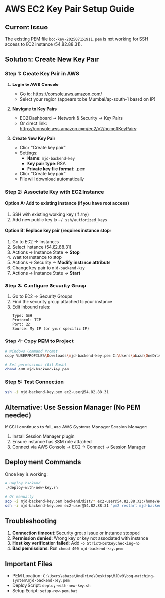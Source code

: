 # AWS EC2 Key Pair Setup Guide

## Current Issue
The existing PEM file `boq-key-202507161911.pem` is not working for SSH access to EC2 instance (54.82.88.31).

## Solution: Create New Key Pair

### Step 1: Create Key Pair in AWS
1. **Login to AWS Console**
   - Go to: https://console.aws.amazon.com/
   - Select your region (appears to be Mumbai/ap-south-1 based on IP)

2. **Navigate to Key Pairs**
   - EC2 Dashboard → Network & Security → Key Pairs
   - Or direct link: https://console.aws.amazon.com/ec2/v2/home#KeyPairs:

3. **Create New Key Pair**
   - Click "Create key pair"
   - Settings:
     - **Name**: `mjd-backend-key`
     - **Key pair type**: RSA
     - **Private key file format**: .pem
   - Click "Create key pair"
   - File will download automatically

### Step 2: Associate Key with EC2 Instance

#### Option A: Add to existing instance (if you have root access)
1. SSH with existing working key (if any)
2. Add new public key to `~/.ssh/authorized_keys`

#### Option B: Replace key pair (requires instance stop)
1. Go to EC2 → Instances
2. Select instance (54.82.88.31)
3. Actions → Instance State → **Stop**
4. Wait for instance to stop
5. Actions → Security → **Modify instance attribute**
6. Change key pair to `mjd-backend-key`
7. Actions → Instance State → **Start**

### Step 3: Configure Security Group
1. Go to EC2 → Security Groups
2. Find the security group attached to your instance
3. Edit inbound rules:
   ```
   Type: SSH
   Protocol: TCP
   Port: 22
   Source: My IP (or your specific IP)
   ```

### Step 4: Copy PEM to Project
```bash
# Windows Command Prompt
copy %USERPROFILE%\Downloads\mjd-backend-key.pem C:\Users\abaza\OneDrive\Desktop\MJDv9\boq-matching-system\

# Set permissions (Git Bash)
chmod 400 mjd-backend-key.pem
```

### Step 5: Test Connection
```bash
ssh -i mjd-backend-key.pem ec2-user@54.82.88.31
```

## Alternative: Use Session Manager (No PEM needed)
If SSH continues to fail, use AWS Systems Manager Session Manager:
1. Install Session Manager plugin
2. Ensure instance has SSM role attached
3. Connect via AWS Console → EC2 → Connect → Session Manager

## Deployment Commands
Once key is working:
```bash
# Deploy backend
./deploy-with-new-key.sh

# Or manually
scp -i mjd-backend-key.pem backend/dist/* ec2-user@54.82.88.31:/home/ec2-user/mjd-backend/dist/
ssh -i mjd-backend-key.pem ec2-user@54.82.88.31 "pm2 restart mjd-backend"
```

## Troubleshooting
1. **Connection timeout**: Security group issue or instance stopped
2. **Permission denied**: Wrong key or key not associated with instance
3. **Host key verification failed**: Add `-o StrictHostKeyChecking=no`
4. **Bad permissions**: Run `chmod 400 mjd-backend-key.pem`

## Important Files
- PEM Location: `C:\Users\abaza\OneDrive\Desktop\MJDv9\boq-matching-system\mjd-backend-key.pem`
- Deploy Script: `deploy-with-new-key.sh`
- Setup Script: `setup-new-pem.bat`